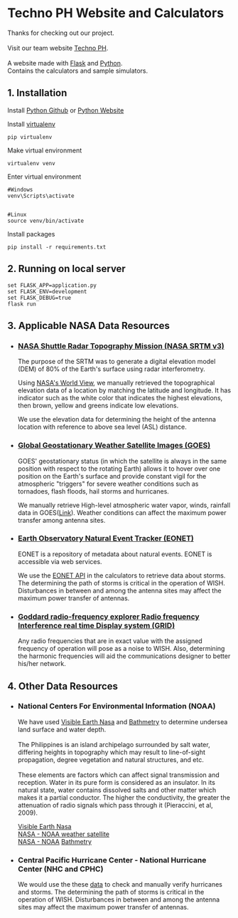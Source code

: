 # Techno PH Website and Calculators
Thanks for checking out our project.
\
\
Visit our team website [Techno PH](https://technoph.site/).
\
\
A website made with [Flask](https://github.com/pallets/flask) and [Python](https://github.com/python).\
Contains the calculators and sample simulators.

## 1. Installation

Install [Python Github](https://github.com/python) or [Python Website](https://www.python.org/)

Install [virtualenv](https://pypi.org/project/virtualenv/)

```
pip virtualenv
```

Make virtual environment
```
virtualenv venv
```

Enter virtual environment

```
#Windows
venv\Scripts\activate


#Linux
source venv/bin/activate
```

Install packages
```
pip install -r requirements.txt
```


## 2. Running on local server
```
set FLASK_APP=application.py
set FLASK_ENV=development
set FLASK_DEBUG=true 
flask run
```

## 3. Applicable NASA Data Resources

- ### [NASA Shuttle Radar Topography Mission (NASA SRTM v3)](https://doi.org/10.5067/MEaSUREs/SRTM/SRTMGL1.003)
  The purpose of the SRTM was to generate a digital elevation model (DEM) of 80% of the Earth's 
  surface using radar interferometry.  
  
  Using [NASA's World View](worldview.earthdata.nasa.gov),
  we manually retrieved the topographical elevation data of a location by matching the latitude and 
  longitude.
  It has indicator such as the white color that indicates the highest elevations, then brown, yellow and 
  greens indicate low elevations.

  We use the elevation data for determining the height of the antenna location with reference to above sea 
  level (ASL) distance.

  
- ### [Global Geostationary Weather Satellite Images (GOES)](https://www.nasa.gov/content/goes)
  GOES' geostationary status (in which the satellite is always in the same position with respect to the 
  rotating Earth) allows it to hover over one position on the Earth's surface and provide constant vigil 
  for the atmospheric "triggers" for severe weather conditions such as tornadoes, flash floods, hail storms 
  and hurricanes.
  
  We manually retrieve High-level atmospheric water vapor, winds, rainfall data in GOES([Link](https://weather.msfc.nasa.gov/)). Weather conditions 
  can affect the maximum power transfer among antenna sites. 



- ### [Earth Observatory Natural Event Tracker (EONET)](https://eonet.sci.gsfc.nasa.gov/)
  EONET is a repository of metadata about natural events. EONET is accessible via web services.

  We use the [EONET API](https://eonet.sci.gsfc.nasa.gov/api/v2.1/) in the calculators to retrieve data 
 about storms. The determining the path of storms is critical in the operation of WISH. Disturbances in 
 between and among the antenna sites may affect the maximum power transfer of antennas.



- ### [Goddard radio-frequency explorer Radio frequency Interference real time Display system (GRID)](https://catalog.data.gov/dataset/goddard-radio-frequency-explorer-radio-frequency-interference-real-time-display-system/resource/f25edeac-2b93-4dc8-9c23-6edd44b827c2)
  Any radio frequencies that are in exact value with the assigned frequency of operation will pose as a noise to WISH. Also, determining the harmonic frequencies will aid the communications designer to better his/her network.

## 4. Other Data Resources

- ### National Centers For Environmental Information (NOAA)
  We have used [Visible Earth Nasa](https://visibleearth.nasa.gov/images/73963/bathymetry) and [Bathmetry](https://maps.ngdc.noaa.gov/viewers/bathymetry/) to determine undersea land surface and water depth.
  \
  \
  The Philippines is an island archipelago surrounded by salt water, differing heights in topography which 
  may result to line-of-sight propagation, degree vegetation and natural structures, and etc. 
  \
  \
  These elements are factors which can affect signal transmission and reception.
  Water in its pure form is considered as an insulator. In its natural state, water contains dissolved 
  salts and other matter which makes it a partial conductor. The higher the conductivity, the greater the 
  attenuation of radio signals which pass through it (Pieraccini, et al, 2009).
   
  [Visible Earth Nasa](https://visibleearth.nasa.gov/images/73963/bathymetry)\
  [NASA - NOAA weather satellite](https://www.nasa.gov/press-release/nasa-successfully-launches-noaa-advanced-geostationary-weather-satellite)\
  [NASA - NOAA](https://www.nasa.gov/subject/3649/noaa/)
  [Bathmetry](https://maps.ngdc.noaa.gov/viewers/bathymetry/)

- ### Central Pacific Hurricane Center - National Hurricane Center (NHC and CPHC)
  We would use the these [data](https://www.nhc.noaa.gov/) to check and manually verify hurricanes and storms. The determining the path of storms is critical in the operation of WISH. Disturbances in 
 between and among the antenna sites may affect the maximum power transfer of antennas.


